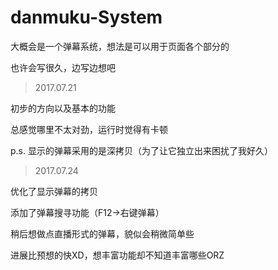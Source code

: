 # danmuku-System

大概会是一个弹幕系统，想法是可以用于页面各个部分的

也许会写很久，边写边想吧

>2017.07.21

初步的方向以及基本的功能

总感觉哪里不太对劲，运行时觉得有卡顿

p.s. 显示的弹幕采用的是深拷贝（为了让它独立出来困扰了我好久）

>2017.07.24

优化了显示弹幕的拷贝

添加了弹幕搜寻功能（F12->右键弹幕）

稍后想做点直播形式的弹幕，貌似会稍微简单些

进展比预想的快XD，想丰富功能却不知道丰富哪些ORZ